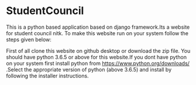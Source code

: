 # StudentCouncil
This is a python based application based on django framework.Its a website for student council nitk.
To make this website run on your system follow the steps given below:


First of all clone this website on github desktop or download the zip file.
You should have python 3.6.5 or above for this website.If you dont have python on your system first install python from
  https://www.python.org/downloads/ .Select the appropriate version of python (above 3.6.5) and install by following the 
  installer instructions.
    
